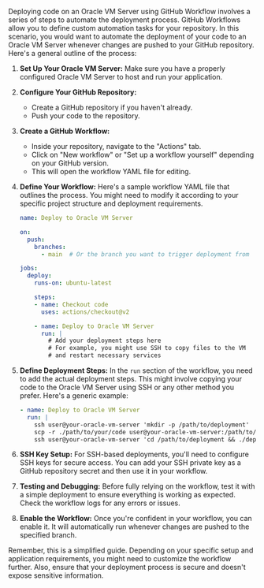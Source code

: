 Deploying code on an Oracle VM Server using GitHub Workflow involves a series of steps to automate the deployment process. GitHub Workflows allow you to define custom automation tasks for your repository. In this scenario, you would want to automate the deployment of your code to an Oracle VM Server whenever changes are pushed to your GitHub repository. Here's a general outline of the process:

1. **Set Up Your Oracle VM Server:**
   Make sure you have a properly configured Oracle VM Server to host and run your application.

2. **Configure Your GitHub Repository:**
   - Create a GitHub repository if you haven't already.
   - Push your code to the repository.

3. **Create a GitHub Workflow:**
   - Inside your repository, navigate to the "Actions" tab.
   - Click on "New workflow" or "Set up a workflow yourself" depending on your GitHub version.
   - This will open the workflow YAML file for editing.

4. **Define Your Workflow:**
   Here's a sample workflow YAML file that outlines the process. You might need to modify it according to your specific project structure and deployment requirements.

   ```yaml
   name: Deploy to Oracle VM Server

   on:
     push:
       branches:
         - main  # Or the branch you want to trigger deployment from

   jobs:
     deploy:
       runs-on: ubuntu-latest

       steps:
       - name: Checkout code
         uses: actions/checkout@v2

       - name: Deploy to Oracle VM Server
         run: |
           # Add your deployment steps here
           # For example, you might use SSH to copy files to the VM
           # and restart necessary services

   ```

5. **Define Deployment Steps:**
   In the `run` section of the workflow, you need to add the actual deployment steps. This might involve copying your code to the Oracle VM Server using SSH or any other method you prefer. Here's a generic example:

   ```yaml
   - name: Deploy to Oracle VM Server
     run: |
       ssh user@your-oracle-vm-server 'mkdir -p /path/to/deployment'
       scp -r ./path/to/your/code user@your-oracle-vm-server:/path/to/deployment/
       ssh user@your-oracle-vm-server 'cd /path/to/deployment && ./deploy_script.sh'
   ```

6. **SSH Key Setup:**
   For SSH-based deployments, you'll need to configure SSH keys for secure access. You can add your SSH private key as a GitHub repository secret and then use it in your workflow.

7. **Testing and Debugging:**
   Before fully relying on the workflow, test it with a simple deployment to ensure everything is working as expected. Check the workflow logs for any errors or issues.

8. **Enable the Workflow:**
   Once you're confident in your workflow, you can enable it. It will automatically run whenever changes are pushed to the specified branch.

Remember, this is a simplified guide. Depending on your specific setup and application requirements, you might need to customize the workflow further. Also, ensure that your deployment process is secure and doesn't expose sensitive information.